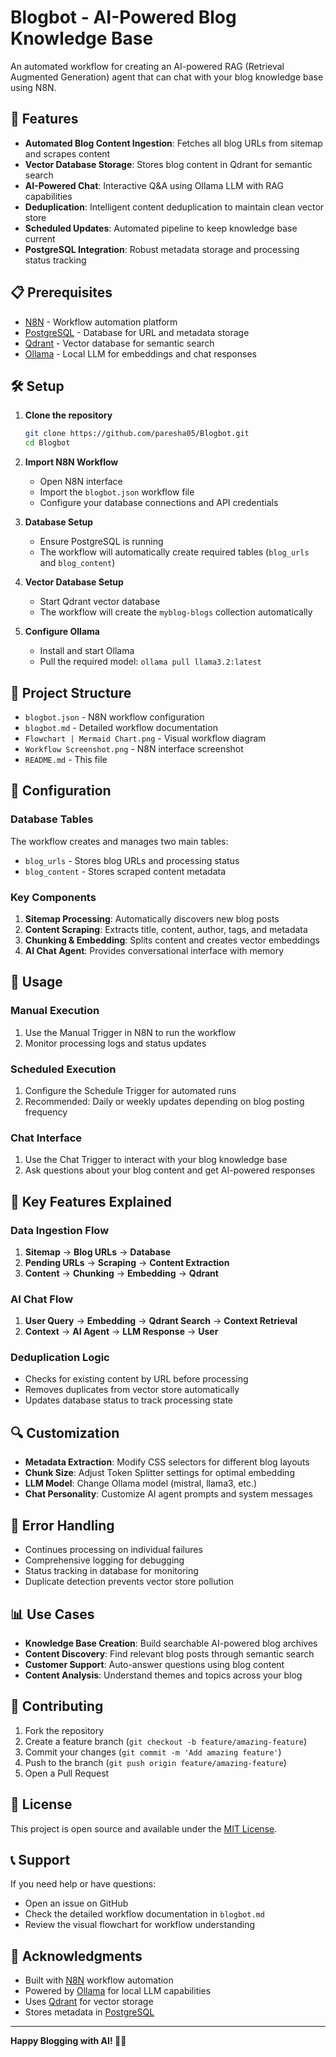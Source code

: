 # Blogbot - AI-Powered Blog Knowledge Base

An automated workflow for creating an AI-powered RAG (Retrieval Augmented Generation) agent that can chat with your blog knowledge base using N8N.

## 🚀 Features

- **Automated Blog Content Ingestion**: Fetches all blog URLs from sitemap and scrapes content
- **Vector Database Storage**: Stores blog content in Qdrant for semantic search
- **AI-Powered Chat**: Interactive Q&A using Ollama LLM with RAG capabilities
- **Deduplication**: Intelligent content deduplication to maintain clean vector store
- **Scheduled Updates**: Automated pipeline to keep knowledge base current
- **PostgreSQL Integration**: Robust metadata storage and processing status tracking

## 📋 Prerequisites

- [N8N](https://n8n.io/) - Workflow automation platform
- [PostgreSQL](https://www.postgresql.org/) - Database for URL and metadata storage
- [Qdrant](https://qdrant.tech/) - Vector database for semantic search
- [Ollama](https://ollama.ai/) - Local LLM for embeddings and chat responses

## 🛠️ Setup

1. **Clone the repository**
   ```bash
   git clone https://github.com/paresha05/Blogbot.git
   cd Blogbot
   ```

2. **Import N8N Workflow**
   - Open N8N interface
   - Import the `blogbot.json` workflow file
   - Configure your database connections and API credentials

3. **Database Setup**
   - Ensure PostgreSQL is running
   - The workflow will automatically create required tables (`blog_urls` and `blog_content`)

4. **Vector Database Setup**
   - Start Qdrant vector database
   - The workflow will create the `myblog-blogs` collection automatically

5. **Configure Ollama**
   - Install and start Ollama
   - Pull the required model: `ollama pull llama3.2:latest`

## 📁 Project Structure

- `blogbot.json` - N8N workflow configuration
- `blogbot.md` - Detailed workflow documentation
- `Flowchart | Mermaid Chart.png` - Visual workflow diagram
- `Workflow Screenshot.png` - N8N interface screenshot
- `README.md` - This file

## 🔧 Configuration

### Database Tables
The workflow creates and manages two main tables:
- `blog_urls` - Stores blog URLs and processing status
- `blog_content` - Stores scraped content metadata

### Key Components
1. **Sitemap Processing**: Automatically discovers new blog posts
2. **Content Scraping**: Extracts title, content, author, tags, and metadata
3. **Chunking & Embedding**: Splits content and creates vector embeddings
4. **AI Chat Agent**: Provides conversational interface with memory

## 💬 Usage

### Manual Execution
1. Use the Manual Trigger in N8N to run the workflow
2. Monitor processing logs and status updates

### Scheduled Execution  
1. Configure the Schedule Trigger for automated runs
2. Recommended: Daily or weekly updates depending on blog posting frequency

### Chat Interface
1. Use the Chat Trigger to interact with your blog knowledge base
2. Ask questions about your blog content and get AI-powered responses

## 🎯 Key Features Explained

### Data Ingestion Flow
1. **Sitemap** → **Blog URLs** → **Database**
2. **Pending URLs** → **Scraping** → **Content Extraction**
3. **Content** → **Chunking** → **Embedding** → **Qdrant**

### AI Chat Flow
1. **User Query** → **Embedding** → **Qdrant Search** → **Context Retrieval**
2. **Context** → **AI Agent** → **LLM Response** → **User**

### Deduplication Logic
- Checks for existing content by URL before processing
- Removes duplicates from vector store automatically
- Updates database status to track processing state

## 🔍 Customization

- **Metadata Extraction**: Modify CSS selectors for different blog layouts
- **Chunk Size**: Adjust Token Splitter settings for optimal embedding
- **LLM Model**: Change Ollama model (mistral, llama3, etc.)
- **Chat Personality**: Customize AI agent prompts and system messages

## 🐛 Error Handling

- Continues processing on individual failures
- Comprehensive logging for debugging
- Status tracking in database for monitoring
- Duplicate detection prevents vector store pollution

## 📊 Use Cases

- **Knowledge Base Creation**: Build searchable AI-powered blog archives
- **Content Discovery**: Find relevant blog posts through semantic search
- **Customer Support**: Auto-answer questions using blog content
- **Content Analysis**: Understand themes and topics across your blog

## 🤝 Contributing

1. Fork the repository
2. Create a feature branch (`git checkout -b feature/amazing-feature`)
3. Commit your changes (`git commit -m 'Add amazing feature'`)
4. Push to the branch (`git push origin feature/amazing-feature`)
5. Open a Pull Request

## 📝 License

This project is open source and available under the [MIT License](LICENSE).

## 📞 Support

If you need help or have questions:
- Open an issue on GitHub
- Check the detailed workflow documentation in `blogbot.md`
- Review the visual flowchart for workflow understanding

## 🙏 Acknowledgments

- Built with [N8N](https://n8n.io/) workflow automation
- Powered by [Ollama](https://ollama.ai/) for local LLM capabilities
- Uses [Qdrant](https://qdrant.tech/) for vector storage
- Stores metadata in [PostgreSQL](https://www.postgresql.org/)

---

**Happy Blogging with AI! 🤖📝**
